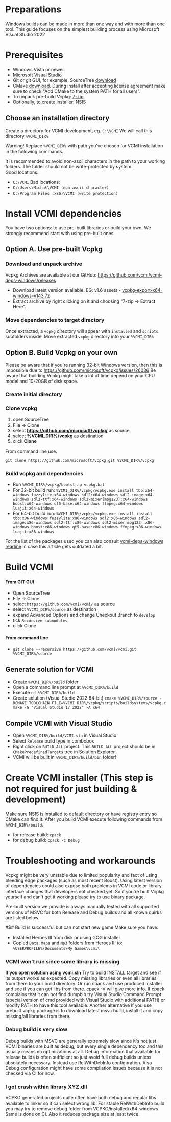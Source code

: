 # Preparations
Windows builds can be made in more than one way and with more than one tool. This guide focuses on the simplest building process using Microsoft Visual Studio 2022

# Prerequisites

- Windows Vista or newer.
- [Microsoft Visual Studio](https://visualstudio.microsoft.com/downloads/)
- Git or git GUI, for example, SourceTree [download](http://www.sourcetreeapp.com/download)
- CMake [download](https://cmake.org/download/). During install after accepting license agreement make sure to check "Add CMake to the system PATH for all users".
- To unpack pre-build Vcpkg: [7-zip](http://www.7-zip.org/download.html)
- Optionally, to create installer: [NSIS](http://nsis.sourceforge.net/Main_Page)

## Choose an installation directory

Create a directory for VCMI development, eg. `C:\VCMI` We will call this directory `%VCMI_DIR%`

Warning! Replace `%VCMI_DIR%` with path you've chosen for VCMI installation in the following commands.

It is recommended to avoid non-ascii characters in the path to your working folders. The folder should not be write-protected by system.   
Good locations:
- `C:\VCMI`
Bad locations:
- `C:\Users\Michał\VCMI (non-ascii character)`
- `C:\Program Files (x86)\VCMI (write protection)`

# Install VCMI dependencies

You have two options: to use pre-built libraries or build your own. We strongly recommend start with using pre-built ones.

## Option A. Use pre-built Vcpkg

### Download and unpack archive

Vcpkg Archives are available at our GitHub: https://github.com/vcmi/vcmi-deps-windows/releases

- Download latest version available.
EG: v1.6 assets - [vcpkg-export-x64-windows-v143.7z](https://github.com/vcmi/vcmi-deps-windows/releases/download/v1.6/vcpkg-export-x64-windows-v143.7z)  
- Extract archive by right clicking on it and choosing "7-zip -> Extract Here".

### Move dependencies to target directory
Once extracted, a `vcpkg` directory will appear with `installed` and `scripts` subfolders inside.
Move extracted `vcpkg` directory into your `%VCMI_DIR%`

## Option B. Build Vcpkg on your own

Please be aware that if you're running 32-bit Windows version, then this is impossible due to <https://github.com/microsoft/vcpkg/issues/26036>
Be aware that building Vcpkg might take a lot of time depend on your CPU model and 10-20GB of disk space.

### Create initial directory

### Clone vcpkg

1.  open SourceTree
2.  File -\> Clone
3.  select **<https://github.com/microsoft/vcpkg/>** as source
4.  select **%VCMI_DIR%/vcpkg** as destination
5.  click **Clone**

From command line use:

    git clone https://github.com/microsoft/vcpkg.git %VCMI_DIR%/vcpkg

### Build vcpkg and dependencies

- Run `%VCMI_DIR%/vcpkg/bootstrap-vcpkg.bat`
- For 32-bit build run: `%VCMI_DIR%/vcpkg/vcpkg.exe install tbb:x64-windows fuzzylite:x64-windows sdl2:x64-windows sdl2-image:x64-windows sdl2-ttf:x64-windows sdl2-mixer[mpg123]:x64-windows boost:x64-windows qt5-base:x64-windows ffmpeg:x64-windows luajit:x64-windows`
- For 64-bit build run: `%VCMI_DIR%/vcpkg/vcpkg.exe install install tbb:x86-windows fuzzylite:x86-windows sdl2:x86-windows sdl2-image:x86-windows sdl2-ttf:x86-windows sdl2-mixer[mpg123]:x86-windows boost:x86-windows qt5-base:x86-windows ffmpeg:x86-windows luajit:x86-windows`

For the list of the packages used you can also consult [vcmi-deps-windows readme](https://github.com/vcmi/vcmi-deps-windows) in case this article gets outdated a bit.

# Build VCMI

#### From GIT GUI
- Open SourceTree
- File -> Clone
- select `https://github.com/vcmi/vcmi/` as source
- select `%VCMI_DIR%/source` as destination
- expand Advanced Options and change Checkout Branch to `develop`
- tick `Recursive submodules`
- click Clone

#### From command line  
- `git clone --recursive https://github.com/vcmi/vcmi.git %VCMI_DIR%/source`  

## Generate solution for VCMI  
- Create `%VCMI_DIR%/build` folder  
- Open a command line prompt at `%VCMI_DIR%/build`  
- Execute `cd %VCMI_DIR%/build`    
- Create solution (Visual Studio 2022 64-bit) `cmake %VCMI_DIR%/source -DCMAKE_TOOLCHAIN_FILE=%VCMI_DIR%/vcpkg/scripts/buildsystems/vcpkg.cmake -G "Visual Studio 17 2022" -A x64`

## Compile VCMI with Visual Studio
- Open `%VCMI_DIR%/build/VCMI.sln` in Visual Studio
- Select `Release` build type in combobox
- Right click on `BUILD_ALL` project. This `BUILD_ALL` project should be in `CMakePredefinedTargets` tree in Solution Explorer.
- VCMI will be built in `%VCMI_DIR%/build/bin` folder!

# Create VCMI installer (This step is not required for just building & development)

Make sure NSIS is installed to default directory or have registry entry so CMake can find it.
After you build VCMI execute following commands from `%VCMI_DIR%/build`.

- for release build: `cpack`
- for debug build: `cpack -C Debug`

# Troubleshooting and workarounds

Vcpkg might be very unstable due to limited popularity and fact of using bleeding edge packages (such as most recent Boost). Using latest version of dependencies could also expose both problems in VCMI code or library interface changes that developers not checked yet. So if you're built Vcpkg yourself and can't get it working please try to use binary package.

Pre-built version we provide is always manually tested with all supported versions of MSVC for both Release and Debug builds and all known quirks are listed below.

#$# Build is successful but can not start new game
Make sure you have:
* Installed Heroes III from disk or using GOG installer
* Copied `Data`, `Maps` and `Mp3` folders from Heroes III to: `%USERPROFILE%\Documents\My Games\vcmi\`

### VCMI won't run since some library is missing

**If you open solution using vcmi.sln** Try to build INSTALL target and see if its output works as expected. Copy missing libraries or even all libraries from there to your build directory. Or run cpack and use produced installer and see if you can get libs from there. cpack -V will give more info. If cpack complains that it can not find dumpbin try Visual Studio Command Prompt (special version of cmd provided with Visual Studio with additional PATH) or modify PATH to have this tool available. Another alternative if you use prebuilt vcpkg package is to download latest msvc build, install it and copy missing/all libraries from there.

### Debug build is very slow

Debug builds with MSVC are generally extremely slow since it's not just VCMI binaries are built as debug, but every single dependency too and this usually means no optimizations at all. Debug information that available for release builds is often sufficient so just avoid full debug builds unless absolutely necessary. Instead use RelWithDebInfo configuration. Also Debug configuration might have some compilation issues because it is not checked via CI for now.

### I got crash within library XYZ.dll

VCPKG generated projects quite often have both debug and regular libs available to linker so it can select wrong lib. For stable RelWithDebInfo build you may try to remove debug folder from VCPKG/installed/x64-windows. Same is done on CI. Also it reduces package size at least twice.
